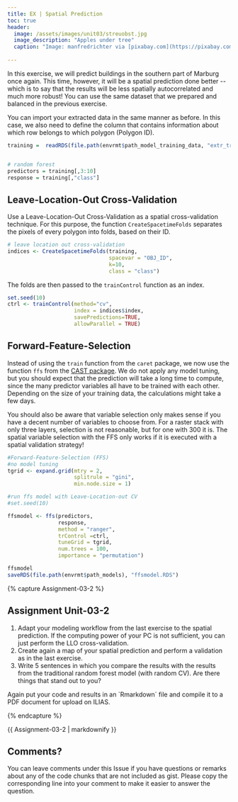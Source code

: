 ```yaml
---
title: EX | Spatial Prediction
toc: true
header:
  image: /assets/images/unit03/streuobst.jpg
  image_description: "Apples under tree"
  caption: "Image: manfredrichter via [pixabay.com](https://pixabay.com/de/photos/%C3%A4pfel-streuobst-obstbaum-apfelbaum-3684775/)"
 
---
```


In this exercise, we will predict buildings in the southern part of Marburg once again. 
This time, however, it will be a spatial prediction done better -- which is to say that the results will be less spatially autocorrelated and much more robust! You can use the same dataset that we prepared and balanced in the previous exercise. 

You can import your extracted data in the same manner as before. In this case, we also need to define the column that contains information about which row belongs to which polygon (Polygon ID).

```r
training =  readRDS(file.path(envrmt$path_model_training_data, "extr_train.RDS")) 


# random forest
predictors = training[,3:10]
response = training[,"class"]
```

## Leave-Location-Out Cross-Validation
Use a Leave-Location-Out Cross-Validation as a spatial cross-validation technique. 
For this purpose, the function `CreateSpacetimeFolds` separates the pixels of every polygon into folds, based on their ID.

```r
# leave location out cross-validation
indices <- CreateSpacetimeFolds(training, 
                                spacevar = "OBJ_ID", 
                                k=10, 
                                class = "class")
```

The folds are then passed to the `trainControl` function as an index.

```r
set.seed(10)
ctrl <- trainControl(method="cv",
                     index = indices$index,
                     savePredictions=TRUE,
                     allowParallel = TRUE)
```


## Forward-Feature-Selection

Instead of using the `train` function from the `caret` package, we now use the function `ffs` from the [CAST package](https://cran.r-project.org/web/packages/CAST/index.html). 
We do not apply any model tuning, but you should expect that the prediction will take a long time to compute, since the many predictor variables all have to be trained with each other. 
Depending on the size of your training data, the calculations might take a few days.

You should also be aware that variable selection only makes sense if you have a decent number of variables to choose from. For a raster stack with only three layers, selection is not reasonable, but for one with 300 it is. The spatial variable selection with the FFS only works if it is executed with a spatial validation strategy!
```r
#Forward-Feature-Selection (FFS)
#no model tuning
tgrid <- expand.grid(mtry = 2,
                     splitrule = "gini",
                     min.node.size = 1)

#run ffs model with Leave-Location-out CV
#set.seed(10)

ffsmodel <- ffs(predictors,
                response,
                method = "ranger",
                trControl =ctrl,
                tuneGrid = tgrid,
                num.trees = 100,
                importance = "permutation")

ffsmodel
saveRDS(file.path(envrmt$path_models), "ffsmodel.RDS")
```



{% capture Assignment-03-2 %}

## Assignment Unit-03-2

1.	Adapt your modeling workflow from the last exercise to the spatial prediction. If the computing power of your PC is not sufficient, you can just perform the LLO cross-validation.
2.	Create again a map of your spatial prediction and perform a validation as in the last exercise.
3.	Write 5 sentences in which you compare the results with the results from the traditional random forest model (with random CV). Are there things that stand out to you? 

Again put your code and results in an ´Rmarkdown´ file and compile it to a PDF document for upload on ILIAS.

{% endcapture %}
<div class="notice--success">
  {{ Assignment-03-2 | markdownify }}
</div>

## Comments?
You can leave comments under this Issue if you have questions or remarks about any of the code chunks that are not included as gist. Please copy the corresponding line into your comment to make it easier to answer the question. 

<script src="https://utteranc.es/client.js"
        repo="GeoMOER/geoAI"
        issue-term="GeoAI_2021_unit_03_EX_Spatial_prediction"
        theme="github-light"
        crossorigin="anonymous"
        async>
</script>
